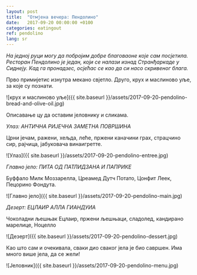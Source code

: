 ```yaml
---
layout: post
title:  "Отмјена вечера: Пендолино"
date:   2017-09-20 00:00:00 +0100
categories: eatingout
ref: pendolino
lang: sr
---
```


*На једној руци могу да побројим добре благоваоне које сам посјетила. Ресторан Пендолино је један, који се налази изнад Странђаркаде у Сиднеју. Кад га пронадзес, осјећас се као да си насо скривеног блага.*

Прво примијетис изнутра мекано свјетло. Друго, крух и маслиново уље, за које су познати.

![крух и маслиново уље]({{ site.baseurl }}/assets/2017-09-20-pendolino-bread-and-olive-oil.jpg)

Описавање цу да оставим јеловнику и сликама.

*Улаз: АНТИЧНА РИЈЕЧНА ЗАМЕТНА ПОВРШИНА*

Црни јечам, ражени, хељда, леће, пржени каначини грах, страцчино сир, рајчица, јабуковача винаигретте.

![Улаз]({{ site.baseurl }}/assets/2017-09-20-pendolino-entree.jpg)

*Главно јело: ПИТА ОД ПАТЛИДЗАНА И ПАПРИКЕ*

Буффало Милк Моззарелла, Цреамед Дутч Потато, Цонфит Леек, Пецорино Фондута.

![Главно јело]({{ site.baseurl }}/assets/2017-09-20-pendolino-main.jpg)

*Дезерт: ЕЦЛАИР АЛЛА ГИАНДУИА*

Чоколадни љешњак Ецлаир, пржени љешњаци, сладолед, кандирано марелице, Ноцелло

![Дезерт]({{ site.baseurl }}/assets/2017-09-20-pendolino-dessert.jpg)

Као што сам и очекивала, сваки дио сваког јела је био савршен. Има много више јела, да се жели!

![Јеловник]({{ site.baseurl }}/assets/2017-09-20-pendolino-menu.jpg)



